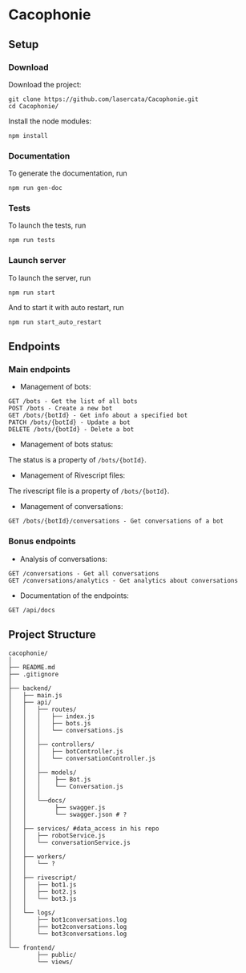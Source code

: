 # Cacophonie

## Setup
### Download
Download the project:
```
git clone https://github.com/lasercata/Cacophonie.git
cd Cacophonie/
```

Install the node modules:
```
npm install
```

### Documentation
To generate the documentation, run
```
npm run gen-doc
```

### Tests
To launch the tests, run
```
npm run tests
```

### Launch server
To launch the server, run
```
npm run start
```

And to start it with auto restart, run
```
npm run start_auto_restart
```

## Endpoints
### Main endpoints
- Management of bots:
```
GET /bots - Get the list of all bots
POST /bots - Create a new bot
GET /bots/{botId} - Get info about a specified bot
PATCH /bots/{botId} - Update a bot
DELETE /bots/{botId} - Delete a bot
```

- Management of bots status:
<!-- ``` -->
<!-- GET /bots/{botId}/status - Get the status of a bot -->
<!-- PATCH /bots/{botId}/status - Update the status of a bot (online, idle, invisible, doNotDisturb) -->
<!-- ``` -->

The status is a property of `/bots/{botId}`.

- Management of Rivescript files:
<!-- ``` -->
<!-- GET /bots/{botId}/rivescript - Get Rivescript file of a bot -->
<!-- PATCH /bots/{botId}/rivescript - Update a Rivescript bot -->
<!-- ``` -->

The rivescript file is a property of `/bots/{botId}`.

- Management of conversations: 
```
GET /bots/{botId}/conversations - Get conversations of a bot 
```

### Bonus endpoints
- Analysis of conversations:
```
GET /conversations - Get all conversations
GET /conversations/analytics - Get analytics about conversations
```

- Documentation of the endpoints:
```
GET /api/docs
```

## Project Structure
```
cacophonie/
│
├── README.md
├── .gitignore
│
├── backend/  
│   ├── main.js      
│   ├── api/
│   │   ├── routes/
│   │   │   ├── index.js
│   │   │   ├── bots.js 
│   │   │   └── conversations.js 
│   │   │
│   │   ├── controllers/
│   │   │   ├── botController.js 
│   │   │   └── conversationController.js
│   │   │
│   │   ├── models/
│   │   │    ├── Bot.js
│   │   │    └── Conversation.js
│   │   │
│   │   └──docs/
│   │        ├── swagger.js
│   │        └── swagger.json # ?
│   │
│   ├── services/ #data_access in his repo
│   │   ├── robotService.js
│   │   └── conversationService.js
│   │
│   ├── workers/
│   │   └── ?
│   │
│   ├── rivescript/
│   │   ├── bot1.js
│   │   ├── bot2.js
│   │   └── bot3.js
│   │
│   └── logs/
│       ├── bot1conversations.log
│       ├── bot2conversations.log
│       └── bot3conversations.log
│
└── frontend/
        ├── public/
        └── views/

 
```
